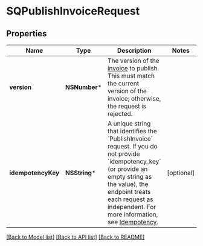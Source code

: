 # SQPublishInvoiceRequest

## Properties
Name | Type | Description | Notes
------------ | ------------- | ------------- | -------------
**version** | **NSNumber*** | The version of the [invoice](https://developer.squareup.com/reference/square_2023-10-18/objects/Invoice) to publish. This must match the current version of the invoice; otherwise, the request is rejected. | 
**idempotencyKey** | **NSString*** | A unique string that identifies the &#x60;PublishInvoice&#x60; request. If you do not  provide &#x60;idempotency_key&#x60; (or provide an empty string as the value), the endpoint  treats each request as independent.  For more information, see [Idempotency](https://developer.squareup.com/docs/build-basics/common-api-patterns/idempotency). | [optional] 

[[Back to Model list]](../README.md#documentation-for-models) [[Back to API list]](../README.md#documentation-for-api-endpoints) [[Back to README]](../README.md)


